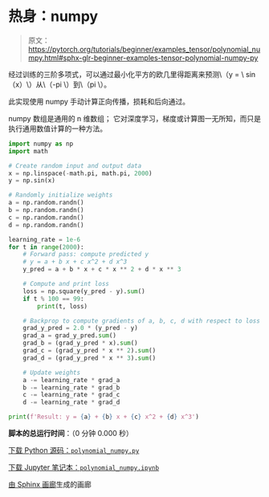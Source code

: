 # 热身：numpy

> 原文：<https://pytorch.org/tutorials/beginner/examples_tensor/polynomial_numpy.html#sphx-glr-beginner-examples-tensor-polynomial-numpy-py>

经过训练的三阶多项式，可以通过最小化平方的欧几里得距离来预测\（y = \ sin（x）\）从\（-pi \）到\（pi \）。

此实现使用 numpy 手动计算正向传播，损耗和后向通过。

numpy 数组是通用的 n 维数组； 它对深度学习，梯度或计算图一无所知，而只是执行通用数值计算的一种方法。

```py
import numpy as np
import math

# Create random input and output data
x = np.linspace(-math.pi, math.pi, 2000)
y = np.sin(x)

# Randomly initialize weights
a = np.random.randn()
b = np.random.randn()
c = np.random.randn()
d = np.random.randn()

learning_rate = 1e-6
for t in range(2000):
    # Forward pass: compute predicted y
    # y = a + b x + c x^2 + d x^3
    y_pred = a + b * x + c * x ** 2 + d * x ** 3

    # Compute and print loss
    loss = np.square(y_pred - y).sum()
    if t % 100 == 99:
        print(t, loss)

    # Backprop to compute gradients of a, b, c, d with respect to loss
    grad_y_pred = 2.0 * (y_pred - y)
    grad_a = grad_y_pred.sum()
    grad_b = (grad_y_pred * x).sum()
    grad_c = (grad_y_pred * x ** 2).sum()
    grad_d = (grad_y_pred * x ** 3).sum()

    # Update weights
    a -= learning_rate * grad_a
    b -= learning_rate * grad_b
    c -= learning_rate * grad_c
    d -= learning_rate * grad_d

print(f'Result: y = {a} + {b} x + {c} x^2 + {d} x^3')

```

**脚本的总运行时间**：（0 分钟 0.000 秒）

[下载 Python 源码：`polynomial_numpy.py`](https://pytorch.org/tutorials/_downloads/6287cd68dd239d4f34ac75d774a66e23/polynomial_numpy.py)

[下载 Jupyter 笔记本：`polynomial_numpy.ipynb`](https://pytorch.org/tutorials/_downloads/d4cfaf6a36486a5e37afb34266028d9e/polynomial_numpy.ipynb)

[由 Sphinx 画廊](https://sphinx-gallery.readthedocs.io)生成的画廊